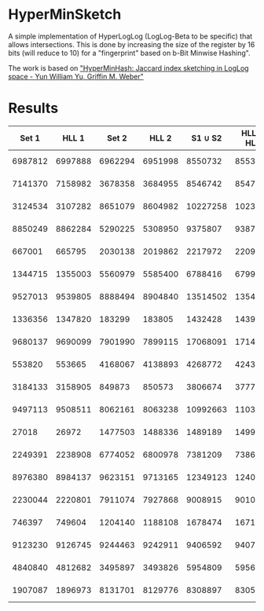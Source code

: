 # HyperMinSketch

A simple implementation of HyperLogLog (LogLog-Beta to be specific) that allows intersections. This is done by increasing the size of the register by 16 bits (will reduce to 10) for a "fingerprint" based on b-Bit Minwise Hashing". 

The work is based on ["HyperMinHash: Jaccard index sketching in LogLog space - Yun William Yu, Griffin M. Weber"](https://arxiv.org/pdf/1710.08436.pdf)

# Results

| Set 1 | HLL 1 | Set 2 | HLL 2 | S1 ∪ S2 | HLL1 ∪ HLL2 | S1 ∩ S2 | HLL1 ∩ HLL2 |
|---|---|---|---|---|---|---|---|
| 6987812 | 6997888 | 6962294 | 6951998 | 8550732 | 8553641 | **5399374** (63.000000%) | **5398755** (63.116455%) |
| 7141370 | 7158982 | 3678358 | 3684955 | 8546742 | 8547740 | **2272986** (26.000000%) | **2314317** (27.075192%) |
| 3124534 | 3107282 | 8651079 | 8604982 | 10227258 | 10230622 | **1548355** (15.000000%) | **1506744** (14.727785%) |
| 8850249 | 8862284 | 5290225 | 5308950 | 9375807 | 9387095 | **4764667** (50.000000%) | **4781208** (50.933841%) |
| 667001 | 665795 | 2030138 | 2019862 | 2217972 | 2209121 | **479167** (21.000000%) | **469897** (21.270768%) |
| 1344715 | 1355003 | 5560979 | 5585400 | 6788416 | 6799020 | **117278** (1.000000%) | **122419** (1.800539%) |
| 9527013 | 9539805 | 8888494 | 8904840 | 13514502 | 13547342 | **4901005** (36.000000%) | **4923976** (36.346436%) |
| 1336356 | 1347820 | 183299 | 183805 | 1432428 | 1439300 | **87227** (6.000000%) | **88551** (6.152366%) |
| 9680137 | 9690099 | 7901990 | 7899115 | 17068091 | 17148547 | **514036** (3.000000%) | **511819** (2.984620%) |
| 553820 | 553665 | 4168067 | 4138893 | 4268772 | 4243417 | **453115** (10.000000%) | **441591** (10.406496%) |
| 3184133 | 3158905 | 849873 | 850573 | 3806674 | 3777347 | **227332** (5.000000%) | **224557** (5.944834%) |
| 9497113 | 9508511 | 8062161 | 8063238 | 10992663 | 11035448 | **6566611** (59.000000%) | **6625041** (60.034183%) |
| 27018 | 26972 | 1477503 | 1488336 | 1489189 | 1499427 | **15332** (1.000000%) | **20763** (1.384729%) |
| 2249391 | 2238908 | 6774052 | 6800978 | 7381209 | 7386877 | **1642234** (22.000000%) | **1652850** (22.375491%) |
| 8976380 | 8984137 | 9623151 | 9713165 | 12349123 | 12405808 | **6250408** (50.000000%) | **6264994** (50.500491%) |
| 2230044 | 2220801 | 7911074 | 7927868 | 9008915 | 9010806 | **1132203** (12.000000%) | **1123051** (12.463380%) |
| 746397 | 749604 | 1204140 | 1188108 | 1678474 | 1671525 | **272063** (16.000000%) | **272602** (16.308580%) |
| 9123230 | 9126745 | 9244463 | 9242911 | 9406592 | 9407822 | **8961101** (95.000000%) | **8942139** (95.050045%) |
| 4840840 | 4812682 | 3495897 | 3493826 | 5954809 | 5956432 | **2381928** (40.000000%) | **2365268** (39.709477%) |
| 1907087 | 1896973 | 8131701 | 8129776 | 8308897 | 8305246 | **1729891** (20.000000%) | **1705759** (20.538332%) |